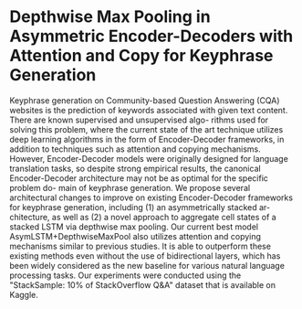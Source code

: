 # Depthwise Max Pooling in Asymmetric Encoder-Decoders with Attention and Copy for Keyphrase Generation

Keyphrase generation on Community-based Question Answering (CQA) websites is the prediction of keywords associated with given text content. There are known supervised and unsupervised algo- rithms used for solving this problem, where the current state of the art technique utilizes deep learning algorithms in the form of Encoder-Decoder frameworks, in addition to techniques such as attention and copying mechanisms. However, Encoder-Decoder models were originally designed for language translation tasks, so despite strong empirical results, the canonical Encoder-Decoder architecture may not be as optimal for the specific problem do- main of keyphrase generation. We propose several architectural changes to improve on existing Encoder-Decoder frameworks for keyphrase generation, including (1) an asymmetrically stacked ar- chitecture, as well as (2) a novel approach to aggregate cell states of a stacked LSTM via depthwise max pooling. Our current best model AsymLSTM+DepthwiseMaxPool also utilizes attention and copying mechanisms similar to previous studies. It is able to outperform these existing methods even without the use of bidirectional layers, which has been widely considered as the new baseline for various natural language processing tasks. Our experiments were conducted using the "StackSample: 10% of StackOverflow Q&A" dataset that is available on Kaggle.
